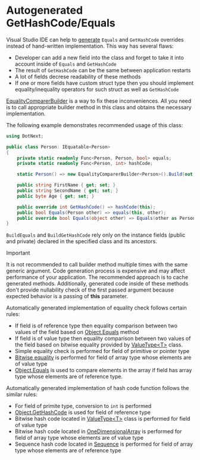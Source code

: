 Autogenerated GetHashCode/Equals
====
Visual Studio IDE can help to [generate](https://docs.microsoft.com/en-us/visualstudio/ide/reference/generate-equals-gethashcode-methods) `Equals` and `GetHashCode` overrides instead of hand-written implementation. This way has several flaws:
* Developer can add a new field into the class and forget to take it into account inside of `Equals` and `GetHashCode`
* The result of `GetHashCode` can be the same between application restarts
* A lot of fields decrese readability of these methods
* If one or more fields have custom struct type then you should implement equality/inequality operators for such struct as well as `GetHashCode`

[EqualityComparerBuilder](../../api/DotNext.EqualityComparerBuilder-1.yml) is a way to fix these inconveniences. All you need is to call appropriate builder method in this class and obtains the necessary implementation.

The following example demonstrates recommended usage of this class:

```csharp
using DotNext;

public class Person: IEquatable<Person>
{
    private static readonly Func<Person, Person, bool> equals;
    private static readonly Func<Person, int> hashCode;

    static Person() => new EqualityComparerBuilder<Person>().Build(out equals, out hashCode);

    public string FirstName { get; set; }
    public string SecondName { get; set; }
    public byte Age { get; set; }

    public override int GetHashCode() => hashCode(this);
    public bool Equals(Person other) => equals(this, other);
    public override bool Equals(object other) => Equals(other as Person);
}
```

`BuildEquals` and `BuildGetHashCode` rely only on the instance fields (public and private) declared in the specified class and its ancestors. 

> [!IMPORTANT]
> It is not recommended to call builder method multiple times with the same generic argument. Code generation process is expensive and may affect performance of your application. The recommended approach is to cache generated methods. Additionally, generated code inside of these methods don't provide nullability check of the first passed argument because expected behavior is a passing of **this** parameter. 

Automatically generated implementation of equality check follows certain rules:
* If field is of reference type then equality comparison between two values of the field based on [Object.Equals](https://docs.microsoft.com/en-us/dotnet/api/system.object.equals) method
* If field is of value type then equality comparison between two values of the field based on bitwise equality provided by [ValueType&lt;T&gt;](../../api/DotNext.ValueType-1.yml) class.
* Simple equality check is performed for field of primitive or pointer type
* [Bitwise equality](../../api/DotNext.OneDimensionalArray.yml) is performed for field of array type whose elements are of value type
* [Object.Equals](https://docs.microsoft.com/en-us/dotnet/api/system.object.equals) is used to compare elements in the array if field has array type whose elements are of reference type.

Automatically generated implementation of hash code function follows the similar rules:
* For field of primite type, conversion to `int` is performed
* [Object.GetHashCode](https://docs.microsoft.com/en-us/dotnet/api/system.object.gethashcode) is used for field of reference type
* Bitwise hash code located in [ValueType&lt;T&gt;](../../api/DotNext.ValueType-1.yml) class is performed for field of value type
* Bitwise hash code located in [OneDimensionalArray](../../api/DotNext.OneDimensionalArray.yml) is performed for field of array type whose elements are of value type
* Sequence hash code located in [Sequence](../../api/DotNext.Sequence.yml) is performed for field of array type whose elements are of reference type